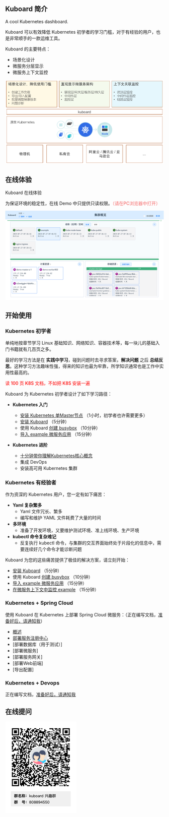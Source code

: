 ## Kuboard 简介

A cool Kubernetes dashboard.

Kuboard 可以有效降低 Kubernetes 初学者的学习门槛，对于有经验的用户，也是非常顺手的一款运维工具。

Kuboard 的主要特点：
* 场景化设计
* 微服务分层显示
* 微服务上下文监控

![image-20190716234146419](./README.assets/image-20190716234146419.png)




## 在线体验

<p>
<a target="_blank" :href="`http://demo.eip.work/#/login?isReadOnly=true&token=${$site.themeConfig.kuboardToken}`">
  Kuboard 在线体验
</a>
</p>
为保证环境的稳定性，在线 Demo 中只提供只读权限。<span style="color: #F56C6C; font-weight: 500;">（请在PC浏览器中打开）</span>

<p>
  <a target="_blank" :href="`http://demo.eip.work/#/login?isReadOnly=true&token=${$site.themeConfig.kuboardToken}`">
    <img src="./README.assets/image-20190728145108904.png"></img>
  </a>
</p>


## 开始使用



### Kubernetes 初学者

单纯地按章节学习 Linux 基础知识、网络知识、容器技术等，每一块儿的基础入门书籍就有几百页之多。

最好的学习方法是在 **实践中学习**，碰到问题时去寻求答案，**解决问题** 之后 **总结反思**。这种学习方法趣味性强，得来的知识也最为牢靠，所学知识通常也是工作中实用性最高的。

<span style="color: red; font-weight: 500;">读 100 页 K8S 文档，不如把 K8S 安装一遍</span>

Kuboard 为 Kubernetes 初学者设计了如下学习路径：

* **Kubernetes 入门**
  * [安装 Kubernetes 单Master节点](/install/install-k8s.html) （1小时，初学者也许需要更多）
  * [安装 Kuboard](/install/install-dashboard.html) （5分钟）
  * 使用 Kuboard [创建 busybox](/guide/example/busybox.html) （10分钟）
  * [导入 example 微服务应用](/guide/example/import.html) （15分钟）

* **Kubernetes 进阶**
  * [十分钟带你理解Kubernetes核心概念](k8s-core-concepts.html)
  * 集成 DevOps
  * 安装高可用 Kubernetes 集群

### Kubernetes 有经验者

作为资深的 Kubernetes 用户，您一定有如下痛苦：

* **Yaml 复杂繁多**
  * Yaml 文件冗长、繁多
  * 编写和维护 YAML 文件耗费了大量的时间
* **多环境**
  * 准备了开发环境，又要维护测试环境、准上线环境、生产环境
* **kubectl 命令复杂难记**
  * 反复执行 kubectl 命令，与集群的交互界面始终处于片段化的信息中，需要连续好几个命令才能诊断问题

Kuboard 为您的这些痛苦提供了极佳的解决方案，请立刻开始：

* [安装 Kuboard](/install/install-dashboard.html) （5分钟）
* 使用 Kuboard [创建 busybox](/guide/example/busybox.html) （10分钟）
* [导入 example 微服务应用](/guide/example/import.html)  （15分钟）
* [在微服务上下文中监控 example](/guide/example/monitor.html) （15分钟）

### Kubernetes + Spring Cloud

使用 Kuboard 在 Kubernetes 上部署 Spring Cloud 微服务：（正在编写文档，[准备好后，请通知我](https://www.wjx.top/jq/43409534.aspx)）

* [概述](/micro-service/spring-cloud/index.html)
* [部署服务注册中心](/micro-service/spring-cloud/cloud-eureka.html)
* [部署数据库（用于测试）]
* [部署微服务]
* [部署服务网关]
* [部署Web前端]
* [导出配置]

### Kubernetes + Devops

正在编写文档，[准备好后，请通知我](https://www.wjx.top/jq/43453748.aspx)

## 在线提问

![Kuboard 兴趣群二维码](./README.assets/kuboard_qq.png)